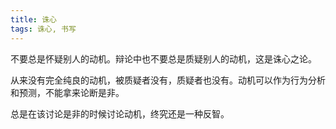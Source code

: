 ```yaml
---
title: 诛心
tags: 诛心, 书写
---
```



不要总是怀疑别人的动机。辩论中也不要总是质疑别人的动机，这是诛心之论。

从来没有完全纯良的动机，被质疑者没有，质疑者也没有。动机可以作为行为分析和预测，不能拿来论断是非。

总是在该讨论是非的时候讨论动机，终究还是一种反智。

